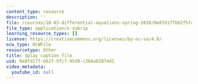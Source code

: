 ```yaml
---
content_type: resource
description: ''
file: /courses/18-03-differential-equations-spring-2010/0e8fd17fb62f5fc795d9c368a0287441_tVzaX9u6YAE.vtt
file_type: application/x-subrip
learning_resource_types: []
license: https://creativecommons.org/licenses/by-nc-sa/4.0/
ocw_type: OCWFile
resourcetype: Other
title: 3play caption file
uid: 0e8fd17f-b62f-5fc7-95d9-c368a0287441
video_metadata:
  youtube_id: null
---
```

